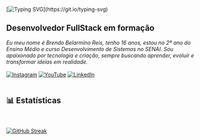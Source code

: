 [![Typing SVG](https://readme-typing-svg.herokuapp.com?font=Montserrat&size=40&pause=1000&color=9350B9&vCenter=true&width=530&height=40&lines=Ol%C3%A1+eu+sou+o+Brendo+Reis!)](https://git.io/typing-svg)
## Desenvolvedor FullStack em formação
*Eu meu nome é Brendo Belarmino Reis, tenho 16 anos, estou no 2º ano do Ensino Médio e curso Desenvolvimento de Sistemas no SENAI.
Sou apaixonado por tecnologia e criação, sempre buscando aprender, evoluir e transformar ideias em realidade.*
<br> </br>
[![Instagram](https://img.shields.io/badge/-Instagram-%239350B9?style=for-the-badge&logo=instagram&logoColor=white)](https://instagram.com/seu_usuario)
[![YouTube](https://img.shields.io/badge/-YouTube-%239350B9?style=for-the-badge&logo=youtube&logoColor=white)](https://youtube.com/@seu_usuario)
[![LinkedIn](https://img.shields.io/badge/-LinkedIn-%239350B9?style=for-the-badge&logo=linkedin&logoColor=white)](www.linkedin.com/in/brendoreis04)
<br></br>
## 📊 Estatísticas
<br></br>
[![GitHub Streak](https://github-readme-streak-stats.herokuapp.com?user=BrendoReisDev&theme=shadow-purple&hide_border=falso&locale=pt_BR&short_numbers=falso&card_width=900&card_height=210)](https://git.io/streak-stats)

